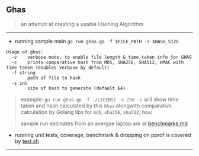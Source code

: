
## Ghas

> an attempt at creating a usable Hashing Algorithm

---

* running sample main `go run ghas.go -f $FILE_PATH -s $HASH_SIZE`

```
Usage of ghas:
  -v    verbose mode, to enable file length & time taken info for GHAS
  -c    prints comparative hash from MD5, SHA256, SHA512, HMAC with time taken (enables verbose by default)
  -f string
        path of file to hash
  -s int
        size of hash to generate (default 64)
```

> example: `go run ghas.go -f ./LICENSE -s 256 -c` will show time taken and hash calculated by this `Ghas` alongwith comparative calculation by Golang libs for `md5`, `sha256`, `sha512`, `hmac`
>
> sample run estimates from an avergae laptop are at [benchmarks.md](benchmarks.md)

* running unit tests, coverage, benchmark & dropping on pprof is covered by [test.sh](./test.sh)

---
